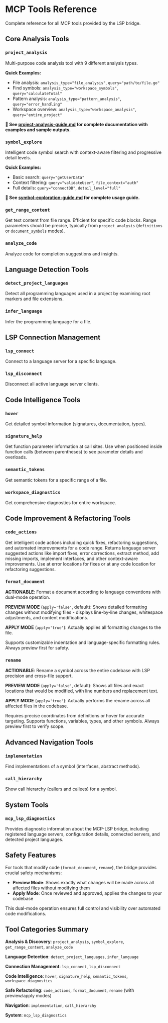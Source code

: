 # MCP Tools Reference

Complete reference for all MCP tools provided by the LSP bridge.

## Core Analysis Tools

### `project_analysis`
Multi-purpose code analysis tool with 9 different analysis types.

**Quick Examples:**
- File analysis: `analysis_type="file_analysis"`, `query="path/to/file.go"`
- Find symbols: `analysis_type="workspace_symbols"`, `query="calculateTotal"`
- Pattern analysis: `analysis_type="pattern_analysis"`, `query="error_handling"`
- Workspace overview: `analysis_type="workspace_analysis"`, `query="entire_project"`

**📖 See [project-analysis-guide.md](project-analysis-guide.md) for complete documentation with examples and sample outputs.**

### `symbol_explore`
Intelligent code symbol search with context-aware filtering and progressive detail levels.

**Quick Examples:**
- Basic search: `query="getUserData"`
- Context filtering: `query="validateUser"`, `file_context="auth"`
- Full details: `query="connectDB"`, `detail_level="full"`

**📖 See [symbol-exploration-guide.md](symbol-exploration-guide.md) for complete usage guide.**

### `get_range_content`
Get text content from file range. Efficient for specific code blocks. Range parameters should be precise, typically from `project_analysis` (`definitions` or `document_symbols` modes).

### `analyze_code`
Analyze code for completion suggestions and insights.

## Language Detection Tools

### `detect_project_languages`
Detect all programming languages used in a project by examining root markers and file extensions.

### `infer_language`
Infer the programming language for a file.

## LSP Connection Management

### `lsp_connect`
Connect to a language server for a specific language.

### `lsp_disconnect`
Disconnect all active language server clients.

## Code Intelligence Tools

### `hover`
Get detailed symbol information (signatures, documentation, types).

### `signature_help`
Get function parameter information at call sites. Use when positioned inside function calls (between parentheses) to see parameter details and overloads.

### `semantic_tokens`
Get semantic tokens for a specific range of a file.

### `workspace_diagnostics`
Get comprehensive diagnostics for entire workspace.

## Code Improvement & Refactoring Tools

### `code_actions`
Get intelligent code actions including quick fixes, refactoring suggestions, and automated improvements for a code range. Returns language server suggested actions like import fixes, error corrections, extract method, add missing imports, implement interfaces, and other context-aware improvements. Use at error locations for fixes or at any code location for refactoring suggestions.

### `format_document`
**ACTIONABLE**: Format a document according to language conventions with dual-mode operation.

**PREVIEW MODE** (`apply='false'`, default): Shows detailed formatting changes without modifying files - displays line-by-line changes, whitespace adjustments, and content modifications.

**APPLY MODE** (`apply='true'`): Actually applies all formatting changes to the file.

Supports customizable indentation and language-specific formatting rules. Always preview first for safety.

### `rename`
**ACTIONABLE**: Rename a symbol across the entire codebase with LSP precision and cross-file support.

**PREVIEW MODE** (`apply='false'`, default): Shows all files and exact locations that would be modified, with line numbers and replacement text.

**APPLY MODE** (`apply='true'`): Actually performs the rename across all affected files in the codebase.

Requires precise coordinates from definitions or hover for accurate targeting. Supports functions, variables, types, and other symbols. Always preview first to verify scope.

## Advanced Navigation Tools

### `implementation`
Find implementations of a symbol (interfaces, abstract methods).

### `call_hierarchy`
Show call hierarchy (callers and callees) for a symbol.

## System Tools

### `mcp_lsp_diagnostics`
Provides diagnostic information about the MCP-LSP bridge, including registered language servers, configuration details, connected servers, and detected project languages.

## Safety Features

For tools that modify code (`format_document`, `rename`), the bridge provides crucial safety mechanisms:

- **Preview Mode**: Shows exactly what changes will be made across all affected files without modifying them
- **Apply Mode**: Once reviewed and approved, applies the changes to your codebase

This dual-mode operation ensures full control and visibility over automated code modifications.

## Tool Categories Summary

**Analysis & Discovery**: `project_analysis`, `symbol_explore`, `get_range_content`, `analyze_code`

**Language Detection**: `detect_project_languages`, `infer_language`

**Connection Management**: `lsp_connect`, `lsp_disconnect`

**Code Intelligence**: `hover`, `signature_help`, `semantic_tokens`, `workspace_diagnostics`

**Safe Refactoring**: `code_actions`, `format_document`, `rename` (with preview/apply modes)

**Navigation**: `implementation`, `call_hierarchy`

**System**: `mcp_lsp_diagnostics`